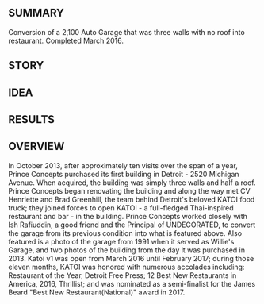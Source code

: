 ## SUMMARY

Conversion of a 2,100 Auto Garage that was three walls with no roof into restaurant. Completed March 2016.




## STORY




## IDEA




## RESULTS


## OVERVIEW

In October 2013, after approximately ten visits over the span of a year, Prince Concepts purchased its first building in Detroit - 2520 Michigan Avenue. When acquired, the building was simply three walls and half a roof. Prince Concepts began renovating the building and along the way met CV Henriette and Brad Greenhill, the team behind Detroit's beloved KATOI food truck; they joined forces to open KATOI - a full-fledged Thai-inspired restaurant and bar - in the building. Prince Concepts worked closely with Ish Rafiuddin, a good friend and the Principal of UNDECORATED, to convert the garage from its previous condition into what is featured above. Also featured is a photo of the garage from 1991 when it served as Willie's Garage, and two photos of the building from the day it was purchased in 2013. Katoi v1 was open from March 2016 until February 2017; during those eleven months, KATOI was honored with numerous accolades including: Restaurant of the Year, Detroit Free Press; 12 Best New Restaurants in America, 2016, Thrillist; and was nominated as a semi-finalist for the James Beard "Best New Restaurant(National)" award in 2017.